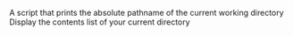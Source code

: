 A script that prints the absolute pathname of the current working directory
Display the contents list of your current directory
